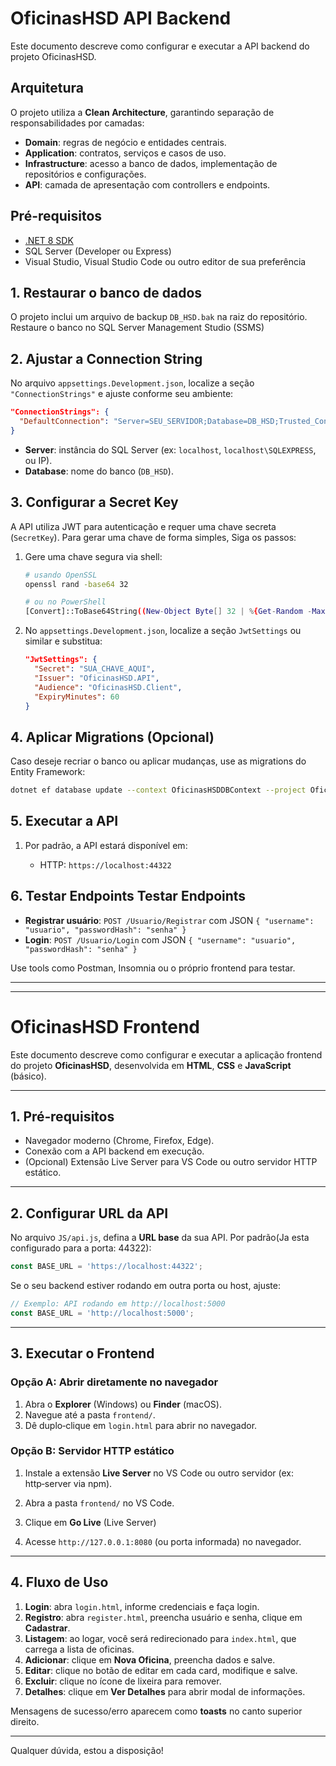 # OficinasHSD API Backend

Este documento descreve como configurar e executar a API backend do projeto OficinasHSD.

## Arquitetura

O projeto utiliza a **Clean Architecture**, garantindo separação de responsabilidades por camadas:

* **Domain**: regras de negócio e entidades centrais.
* **Application**: contratos, serviços e casos de uso.
* **Infrastructure**: acesso a banco de dados, implementação de repositórios e configurações.
* **API**: camada de apresentação com controllers e endpoints.

## Pré-requisitos

* [.NET 8 SDK](https://dotnet.microsoft.com/download)
* SQL Server (Developer ou Express)
* Visual Studio, Visual Studio Code ou outro editor de sua preferência

## 1. Restaurar o banco de dados

O projeto inclui um arquivo de backup `DB_HSD.bak` na raiz do repositório. Restaure o banco no SQL Server Management Studio (SSMS)

## 2. Ajustar a Connection String

No arquivo `appsettings.Development.json`, localize a seção `"ConnectionStrings"` e ajuste conforme seu ambiente:

```json
"ConnectionStrings": {
  "DefaultConnection": "Server=SEU_SERVIDOR;Database=DB_HSD;Trusted_Connection=True;MultipleActiveResultSets=true;TrustServerCertificate=True"
}
```

* **Server**: instância do SQL Server (ex: `localhost`, `localhost\SQLEXPRESS`, ou IP).
* **Database**: nome do banco (`DB_HSD`).

## 3. Configurar a Secret Key

A API utiliza JWT para autenticação e requer uma chave secreta (`SecretKey`). Para gerar uma chave de forma simples, Siga os passos:

1. Gere uma chave segura via shell:

   ```bash
   # usando OpenSSL
   openssl rand -base64 32

   # ou no PowerShell
   [Convert]::ToBase64String((New-Object Byte[] 32 | %{Get-Random -Maximum 256}))
   ```

2. No `appsettings.Development.json`, localize a seção `JwtSettings` ou similar e substitua:

   ```json
   "JwtSettings": {
     "Secret": "SUA_CHAVE_AQUI",
     "Issuer": "OficinasHSD.API",
     "Audience": "OficinasHSD.Client",
     "ExpiryMinutes": 60
   }
   ```

## 4. Aplicar Migrations (Opcional)

Caso deseje recriar o banco ou aplicar mudanças, use as migrations do Entity Framework:

```bash
dotnet ef database update --context OficinasHSDDBContext --project OficinasHSD.Infrastructure --startup-project OficinasHSD.API
```

## 5. Executar a API

1. Por padrão, a API estará disponível em:

   * HTTP:  `https://localhost:44322`

## 6. Testar Endpoints Testar Endpoints

* **Registrar usuário**: `POST /Usuario/Registrar` com JSON `{ "username": "usuario", "passwordHash": "senha" }`
* **Login**: `POST /Usuario/Login` com JSON `{ "username": "usuario", "passwordHash": "senha" }`

Use tools como Postman, Insomnia ou o próprio frontend para testar.

-------------------------------------------------------------------------------------------------------------------------------------------------------------------
-------------------------------------------------------------------------------------------------------------------------------------------------------------------

# OficinasHSD Frontend

Este documento descreve como configurar e executar a aplicação frontend do projeto **OficinasHSD**, desenvolvida em **HTML**, **CSS** e **JavaScript** (básico).

---

## 1. Pré‑requisitos

* Navegador moderno (Chrome, Firefox, Edge).
* Conexão com a API backend em execução.
* (Opcional) Extensão Live Server para VS Code ou outro servidor HTTP estático.

---

## 2. Configurar URL da API

No arquivo `JS/api.js`, defina a **URL base** da sua API. Por padrão(Ja esta configurado para a porta: 44322):

```js
const BASE_URL = 'https://localhost:44322';
```

Se o seu backend estiver rodando em outra porta ou host, ajuste:

```js
// Exemplo: API rodando em http://localhost:5000
const BASE_URL = 'http://localhost:5000';
```

---

## 3. Executar o Frontend

### Opção A: Abrir diretamente no navegador

1. Abra o **Explorer** (Windows) ou **Finder** (macOS).
2. Navegue até a pasta `frontend/`.
3. Dê duplo‑clique em `login.html` para abrir no navegador.

### Opção B: Servidor HTTP estático

1. Instale a extensão **Live Server** no VS Code ou outro servidor (ex: http‑server via npm).

2. Abra a pasta `frontend/` no VS Code.

3. Clique em **Go Live** (Live Server)

4. Acesse `http://127.0.0.1:8080` (ou porta informada) no navegador.

---

## 4. Fluxo de Uso
1. **Login**: abra `login.html`, informe credenciais e faça login.
2. **Registro**: abra `register.html`, preencha usuário e senha, clique em **Cadastrar**.
3. **Listagem**: ao logar, você será redirecionado para `index.html`, que carrega a lista de oficinas.
4. **Adicionar**: clique em **Nova Oficina**, preencha dados e salve.
5. **Editar**: clique no botão de editar em cada card, modifique e salve.
6. **Excluir**: clique no ícone de lixeira para remover.
7. **Detalhes**: clique em **Ver Detalhes** para abrir modal de informações.

Mensagens de sucesso/erro aparecem como **toasts** no canto superior direito.

---

Qualquer dúvida, estou a disposição!
